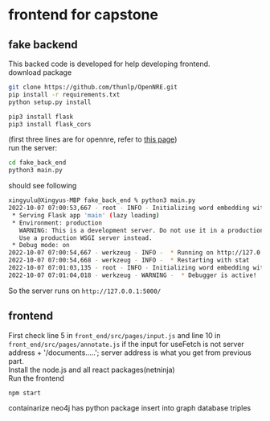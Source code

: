 # frontend for capstone

## fake backend

This backed code is developed for help developing frontend.  
download package  
```bash
git clone https://github.com/thunlp/OpenNRE.git
pip install -r requirements.txt
python setup.py install

pip3 install flask
pip3 install flask_cors
```
(first three lines are for opennre, refer to [this page](https://opennre-docs.readthedocs.io/en/latest/get_started/install.html))  
run the server:  
```bash
cd fake_back_end
python3 main.py
```
should see following  
```bash
xingyulu@Xingyus-MBP fake_back_end % python3 main.py
2022-10-07 07:00:53,667 - root - INFO - Initializing word embedding with word2vec.
 * Serving Flask app 'main' (lazy loading)
 * Environment: production
   WARNING: This is a development server. Do not use it in a production deployment.
   Use a production WSGI server instead.
 * Debug mode: on
2022-10-07 07:00:54,667 - werkzeug - INFO -  * Running on http://127.0.0.1:5000/ (Press CTRL+C to quit)
2022-10-07 07:00:54,668 - werkzeug - INFO -  * Restarting with stat
2022-10-07 07:01:03,135 - root - INFO - Initializing word embedding with word2vec.
2022-10-07 07:01:04,018 - werkzeug - WARNING -  * Debugger is active!
```
So the server runs on `http://127.0.0.1:5000/`  

## frontend
First check line 5 in `front_end/src/pages/input.js` and line 10 in `front_end/src/pages/annotate.js` if the input for useFetch is not server address + '/documents.....'; server address is what you get from previous part.  
Install the node.js and all react packages(netninja)  
Run the frontend
```bash
npm start
```


containarize
neo4j has python package 
insert into graph database triples


